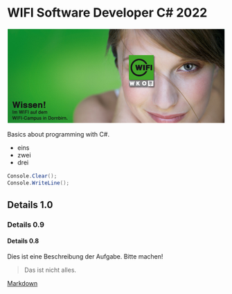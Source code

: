 # WIFI Software Developer C# 2022

![WifiLogo](/doc/wifi_campus.PNG)

Basics about programming with C#.

 - eins
 - zwei
 - drei

 ```csharp
Console.Clear();
Console.WriteLine();
```

## Details 1.0
### Details 0.9
#### Details 0.8

Dies ist eine Beschreibung der Aufgabe. Bitte machen!

> Das ist nicht alles.


[Markdown](https://www.markdownguide.org/basic-syntax/)


